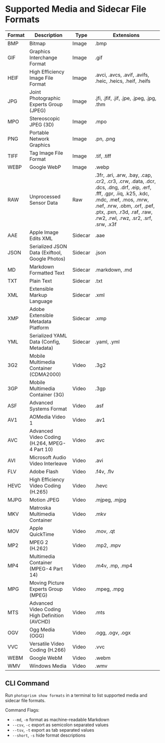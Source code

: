 # Supported Media and Sidecar File Formats

| Format |                  Description                   |  Type   |                                                                                                                      Extensions                                                                                                                       |
|--------|------------------------------------------------|---------|-------------------------------------------------------------------------------------------------------------------------------------------------------------------------------------------------------------------------------------------------------|
| BMP    | Bitmap                                         | Image   | .bmp                                                                                                                                                                                                                                                  |
| GIF    | Graphics Interchange Format                    | Image   | .gif                                                                                                                                                                                                                                                  |
| HEIF   | High Efficiency Image File Format              | Image   | .avci, .avcs, .avif, .avifs, .heic, .heics, .heif, .heifs                                                                                                                                                                                             |
| JPG    | Joint Photographic Experts Group (JPEG)        | Image   | .jfi, .jfif, .jif, .jpe, .jpeg, .jpg, .thm                                                                                                                                                                                                            |
| MPO    | Stereoscopic JPEG (3D)                         | Image   | .mpo                                                                                                                                                                                                                                                  |
| PNG    | Portable Network Graphics                      | Image   | .pn, .png                                                                                                                                                                                                                                             |
| TIFF   | Tag Image File Format                          | Image   | .tif, .tiff                                                                                                                                                                                                                                           |
| WEBP   | Google WebP                                    | Image   | .webp                                                                                                                                                                                                                                                 |
| RAW    | Unprocessed Sensor Data                        | Raw     | .3fr, .ari, .arw, .bay, .cap, .cr2, .cr3, .crw, .data, .dcr, .dcs, .dng, .drf, .eip, .erf, .fff, .gpr, .iiq, .k25, .kdc, .mdc, .mef, .mos, .mrw, .nef, .nrw, .obm, .orf, .pef, .ptx, .pxn, .r3d, .raf, .raw, .rw2, .rwl, .rwz, .sr2, .srf, .srw, .x3f |
| AAE    | Apple Image Edits XML                          | Sidecar | .aae                                                                                                                                                                                                                                                  |
| JSON   | Serialized JSON Data (Exiftool, Google Photos) | Sidecar | .json                                                                                                                                                                                                                                                 |
| MD     | Markdown Formatted Text                        | Sidecar | .markdown, .md                                                                                                                                                                                                                                        |
| TXT    | Plain Text                                     | Sidecar | .txt                                                                                                                                                                                                                                                  |
| XML    | Extensible Markup Language                     | Sidecar | .xml                                                                                                                                                                                                                                                  |
| XMP    | Adobe Extensible Metadata Platform             | Sidecar | .xmp                                                                                                                                                                                                                                                  |
| YML    | Serialized YAML Data (Config, Metadata)        | Sidecar | .yaml, .yml                                                                                                                                                                                                                                           |
| 3G2    | Mobile Multimedia Container (CDMA2000)         | Video   | .3g2                                                                                                                                                                                                                                                  |
| 3GP    | Mobile Multimedia Container (3G)               | Video   | .3gp                                                                                                                                                                                                                                                  |
| ASF    | Advanced Systems Format                        | Video   | .asf                                                                                                                                                                                                                                                  |
| AV1    | AOMedia Video 1                                | Video   | .av1                                                                                                                                                                                                                                                  |
| AVC    | Advanced Video Coding (H.264, MPEG-4 Part 10)  | Video   | .avc                                                                                                                                                                                                                                                  |
| AVI    | Microsoft Audio Video Interleave               | Video   | .avi                                                                                                                                                                                                                                                  |
| FLV    | Adobe Flash                                    | Video   | .f4v, .flv                                                                                                                                                                                                                                            |
| HEVC   | High Efficiency Video Coding (H.265)           | Video   | .hevc                                                                                                                                                                                                                                                 |
| MJPG   | Motion JPEG                                    | Video   | .mjpeg, .mjpg                                                                                                                                                                                                                                         |
| MKV    | Matroska Multimedia Container                  | Video   | .mkv                                                                                                                                                                                                                                                  |
| MOV    | Apple QuickTime                                | Video   | .mov, .qt                                                                                                                                                                                                                                             |
| MP2    | MPEG 2 (H.262)                                 | Video   | .mp2, .mpv                                                                                                                                                                                                                                            |
| MP4    | Multimedia Container (MPEG-4 Part 14)          | Video   | .m4v, .mp, .mp4                                                                                                                                                                                                                                       |
| MPG    | Moving Picture Experts Group (MPEG)            | Video   | .mpeg, .mpg                                                                                                                                                                                                                                           |
| MTS    | Advanced Video Coding High Definition (AVCHD)  | Video   | .mts                                                                                                                                                                                                                                                  |
| OGV    | Ogg Media (OGG)                                | Video   | .ogg, .ogv, .ogx                                                                                                                                                                                                                                      |
| VVC    | Versatile Video Coding (H.266)                 | Video   | .vvc                                                                                                                                                                                                                                                  |
| WEBM   | Google WebM                                    | Video   | .webm                                                                                                                                                                                                                                                 |
| WMV    | Windows Media                                  | Video   | .wmv                                                                                                                                                                                                                                                  |

## CLI Command ##

Run `photoprism show formats` in a terminal to list supported media and sidecar file formats.

Command Flags:

- `--md`, `-m`     format as machine-readable Markdown
- `--csv`, `-c`    export as semicolon separated values
- `--tsv`, `-t`    export as tab separated values
- `--short`, `-s`  hide format descriptions

